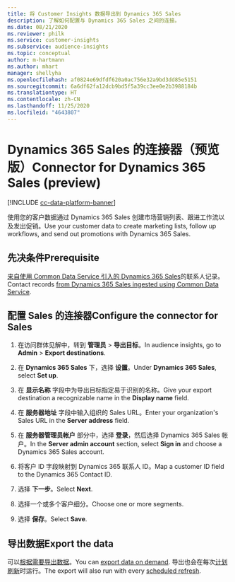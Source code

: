 ```yaml
---
title: 将 Customer Insights 数据导出到 Dynamics 365 Sales
description: 了解如何配置与 Dynamics 365 Sales 之间的连接。
ms.date: 08/21/2020
ms.reviewer: philk
ms.service: customer-insights
ms.subservice: audience-insights
ms.topic: conceptual
author: m-hartmann
ms.author: mhart
manager: shellyha
ms.openlocfilehash: af0824e69dfdf620a0ac756e32a9bd3dd85e5151
ms.sourcegitcommit: 6a6df62fa12dcb9bd5f5a39cc3ee0e2b3988184b
ms.translationtype: HT
ms.contentlocale: zh-CN
ms.lasthandoff: 11/25/2020
ms.locfileid: "4643807"
---
```

# <a name="connector-for-dynamics-365-sales-preview"></a><span data-ttu-id="13ea0-103">Dynamics 365 Sales 的连接器（预览版）</span><span class="sxs-lookup"><span data-stu-id="13ea0-103">Connector for Dynamics 365 Sales (preview)</span></span>

[!INCLUDE [cc-data-platform-banner](../includes/cc-data-platform-banner.md)]

<span data-ttu-id="13ea0-104">使用您的客户数据通过 Dynamics 365 Sales 创建市场营销列表、跟进工作流以及发出促销。</span><span class="sxs-lookup"><span data-stu-id="13ea0-104">Use your customer data to create marketing lists, follow up workflows, and send out promotions with Dynamics 365 Sales.</span></span>

## <a name="prerequisite"></a><span data-ttu-id="13ea0-105">先决条件</span><span class="sxs-lookup"><span data-stu-id="13ea0-105">Prerequisite</span></span>

<span data-ttu-id="13ea0-106">[来自使用 Common Data Service 引入的 Dynamics 365 Sales](connect-power-query.md)的联系人记录。</span><span class="sxs-lookup"><span data-stu-id="13ea0-106">Contact records [from Dynamics 365 Sales ingested using Common Data Service](connect-power-query.md).</span></span>

## <a name="configure-the-connector-for-sales"></a><span data-ttu-id="13ea0-107">配置 Sales 的连接器</span><span class="sxs-lookup"><span data-stu-id="13ea0-107">Configure the connector for Sales</span></span>

1. <span data-ttu-id="13ea0-108">在访问群体见解中，转到 **管理员** > **导出目标**。</span><span class="sxs-lookup"><span data-stu-id="13ea0-108">In audience insights, go to **Admin** > **Export destinations**.</span></span>

1. <span data-ttu-id="13ea0-109">在 **Dynamics 365 Sales** 下，选择 **设置**。</span><span class="sxs-lookup"><span data-stu-id="13ea0-109">Under **Dynamics 365 Sales**, select **Set up**.</span></span>

1. <span data-ttu-id="13ea0-110">在 **显示名称** 字段中为导出目标指定易于识别的名称。</span><span class="sxs-lookup"><span data-stu-id="13ea0-110">Give your export destination a recognizable name in the **Display name** field.</span></span>

1. <span data-ttu-id="13ea0-111">在 **服务器地址** 字段中输入组织的 Sales URL。</span><span class="sxs-lookup"><span data-stu-id="13ea0-111">Enter your organization's Sales URL in the **Server address** field.</span></span>

1. <span data-ttu-id="13ea0-112">在 **服务器管理员帐户** 部分中，选择 **登录**，然后选择 Dynamics 365 Sales 帐户。</span><span class="sxs-lookup"><span data-stu-id="13ea0-112">In the **Server admin account** section, select **Sign in** and choose a Dynamics 365 Sales account.</span></span>

1. <span data-ttu-id="13ea0-113">将客户 ID 字段映射到 Dynamics 365 联系人 ID。</span><span class="sxs-lookup"><span data-stu-id="13ea0-113">Map a customer ID field to the Dynamics 365 Contact ID.</span></span>

1. <span data-ttu-id="13ea0-114">选择 **下一步**。</span><span class="sxs-lookup"><span data-stu-id="13ea0-114">Select **Next**.</span></span>

1. <span data-ttu-id="13ea0-115">选择一个或多个客户细分。</span><span class="sxs-lookup"><span data-stu-id="13ea0-115">Choose one or more segments.</span></span>

1. <span data-ttu-id="13ea0-116">选择 **保存**。</span><span class="sxs-lookup"><span data-stu-id="13ea0-116">Select **Save**.</span></span>

## <a name="export-the-data"></a><span data-ttu-id="13ea0-117">导出数据</span><span class="sxs-lookup"><span data-stu-id="13ea0-117">Export the data</span></span>

<span data-ttu-id="13ea0-118">可以[根据需要导出数据](export-destinations.md)。</span><span class="sxs-lookup"><span data-stu-id="13ea0-118">You can [export data on demand](export-destinations.md).</span></span> <span data-ttu-id="13ea0-119">导出也会在每次[计划刷新](system.md#schedule-tab)时运行。</span><span class="sxs-lookup"><span data-stu-id="13ea0-119">The export will also run with every [scheduled refresh](system.md#schedule-tab).</span></span>
